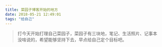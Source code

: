 ```yaml
---
title: 菜园子博客开始的地方
date: 2018-05-21 12:49:01
tags: "给自己"
---
```

> 打今天开始打理自己菜园子，菜园子有三块地，笔记、生活照片、记事本
没啥说的，希望能够坚持下去，早点给自己定个目标吧。